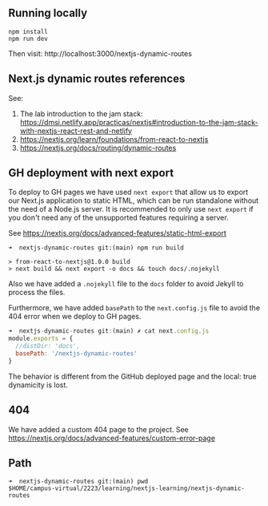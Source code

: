 
## Running locally

```
npm install
npm run dev
```

Then visit: http://localhost:3000/nextjs-dynamic-routes


## Next.js dynamic routes references

See:

1. The lab introduction to the jam stack: <https://dmsi.netlify.app/practicas/nextjs#introduction-to-the-jam-stack-with-nextjs-react-rest-and-netlify>
2. <https://nextjs.org/learn/foundations/from-react-to-nextjs>
3. <https://nextjs.org/docs/routing/dynamic-routes>

## GH deployment with next export

To deploy to GH pages we have used 
`next export` that allow us to export our Next.js application to static HTML,
which can be run standalone without the need of a Node.js server. 
It is recommended to only use `next export` if you don't need any of the 
unsupported features requiring a server.

See <https://nextjs.org/docs/advanced-features/static-html-export>

```
➜  nextjs-dynamic-routes git:(main) npm run build

> from-react-to-nextjs@1.0.0 build
> next build && next export -o docs && touch docs/.nojekyll
```

Also we have added a `.nojekyll` file to the `docs` folder to avoid
Jekyll to process the files.

Furthermore, we have added `basePath` to the `next.config.js` file to
avoid the 404 error when we deploy to GH pages.

```js 
➜  nextjs-dynamic-routes git:(main) ✗ cat next.config.js 
module.exports = {
  //distDir: 'docs',
  basePath: '/nextjs-dynamic-routes'
}
```

The behavior is different from the GitHub deployed page and the local: true dynamicity is lost.

## 404

We have added a custom 404 page to the project. See <https://nextjs.org/docs/advanced-features/custom-error-page>

## Path

```
➜  nextjs-dynamic-routes git:(main) pwd
$HOME/campus-virtual/2223/learning/nextjs-learning/nextjs-dynamic-routes
```